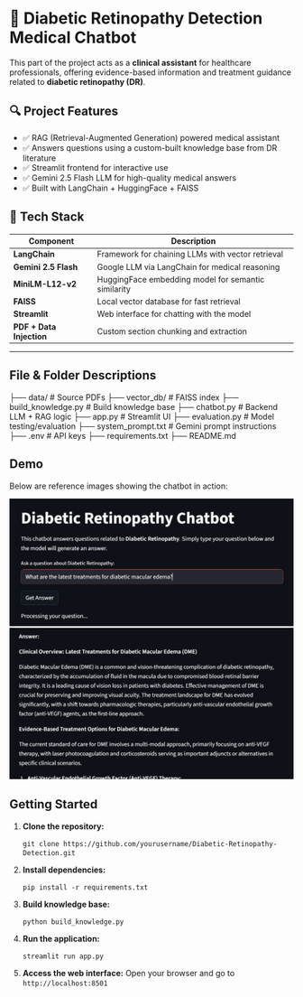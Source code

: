 # 🧠 Diabetic Retinopathy Detection Medical Chatbot 

This part of the project acts as a **clinical assistant** for healthcare professionals, offering evidence-based information and treatment guidance related to **diabetic retinopathy (DR)**.

## 🔍 Project Features

- ✅ RAG (Retrieval-Augmented Generation) powered medical assistant  
- ✅ Answers questions using a custom-built knowledge base from DR literature  
- ✅ Streamlit frontend for interactive use  
- ✅ Gemini 2.5 Flash LLM for high-quality medical answers  
- ✅ Built with LangChain + HuggingFace + FAISS

## 🧱 Tech Stack

| Component                   | Description                                             |
|----------------------------|---------------------------------------------------------|
| **LangChain**              | Framework for chaining LLMs with vector retrieval       |
| **Gemini 2.5 Flash**       | Google LLM via LangChain for medical reasoning          |
| **MiniLM-L12-v2**          | HuggingFace embedding model for semantic similarity     |
| **FAISS**                  | Local vector database for fast retrieval                |
| **Streamlit**              | Web interface for chatting with the model               |
| **PDF + Data Injection**   | Custom section chunking and extraction                  |
 
---

## File & Folder Descriptions

├── data/                    # Source PDFs
├── vector_db/              # FAISS index
├── build_knowledge.py      # Build knowledge base
├── chatbot.py              # Backend LLM + RAG logic
├── app.py                  # Streamlit UI
├── evaluation.py           # Model testing/evaluation
├── system_prompt.txt       # Gemini prompt instructions
├── .env                    # API keys
├── requirements.txt
├── README.md

## Demo

Below are reference images showing the chatbot in action:

![Chatbot Demo 1](images/1.png)
![Chatbot Demo 2](images/2.png)


## Getting Started

1. **Clone the repository:**
   ```
   git clone https://github.com/yourusername/Diabetic-Retinopathy-Detection.git
   ```
2. **Install dependencies:**
   ```
   pip install -r requirements.txt
   ```
2. **Build knowledge base:**
   ```
   python build_knowledge.py
   ```
4. **Run the application:**
   ```
   streamlit run app.py  
   ```
5. **Access the web interface:**
   Open your browser and go to `http://localhost:8501`

